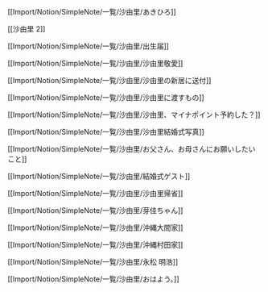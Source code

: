 [[Import/Notion/SimpleNote/一覧/沙由里/あきひろ]]

[[沙由里 2]]

[[Import/Notion/SimpleNote/一覧/沙由里/出生届]]

[[Import/Notion/SimpleNote/一覧/沙由里/沙由里敬愛]]

[[Import/Notion/SimpleNote/一覧/沙由里/沙由里の新居に送付]]

[[Import/Notion/SimpleNote/一覧/沙由里/沙由里に渡すもの]]

[[Import/Notion/SimpleNote/一覧/沙由里/沙由里、マイナポイント予約した？]]

[[Import/Notion/SimpleNote/一覧/沙由里/沙由里結婚式写真]]

[[Import/Notion/SimpleNote/一覧/沙由里/お父さん、お母さんにお願いしたいこと]]

[[Import/Notion/SimpleNote/一覧/沙由里/結婚式ゲスト]]

[[Import/Notion/SimpleNote/一覧/沙由里/沙由里帰省]]

[[Import/Notion/SimpleNote/一覧/沙由里/芽佳ちゃん]]

[[Import/Notion/SimpleNote/一覧/沙由里/沖縄大間家]]

[[Import/Notion/SimpleNote/一覧/沙由里/沖縄村田家]]

[[Import/Notion/SimpleNote/一覧/沙由里/永松 明浩]]

[[Import/Notion/SimpleNote/一覧/沙由里/おはよう。]]
